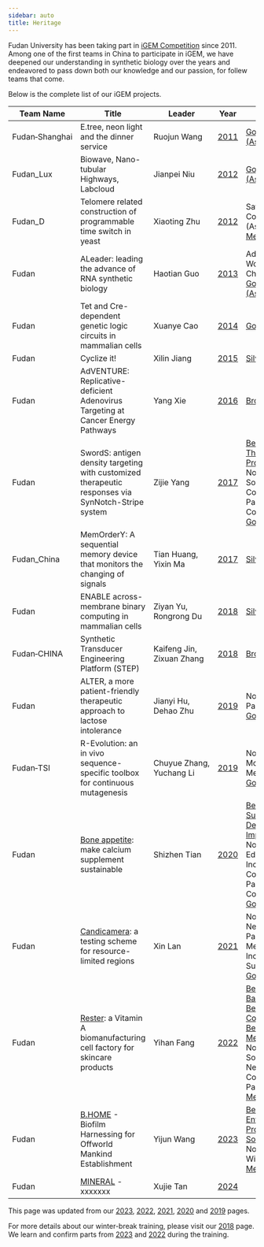 ```yaml
---
sidebar: auto
title: Heritage
---
```


Fudan University has been taking part in [iGEM Competition](https://old.igem.org/Timeline) since 2011. Among one of the first teams in China to participate in iGEM, we have deepened our understanding in synthetic biology over the years and endeavored to pass down both our knowledge and our passion, for follew teams that come.

Below is the complete list of our iGEM projects.

<table>
  <thead><tr><th>Team&#160;Name</th><th>Title</th><th>Leader</th><th>Year</th><th>Awards</th><th>Social</th></tr></thead>
  <tbody>
    <tr><td>Fudan&#8209;Shanghai</td><td>E.tree, neon light and the dinner service</td><td>Ruojun&#160;Wang</td><td><a href="https://old.igem.org/Team.cgi?team_id=604" rel="noreferrer" target="_blank">2011</a></td>
      <td><a href="https://old.igem.org/Results?year=2011&amp;division=igem&amp;region=Asia" target="_blank">Gold Medal (Asia)</a></td>
      <td></td></tr>
    <tr><td>Fudan_Lux</td><td>Biowave, Nano-tubular Highways, Labcloud</td><td>Jianpei&#160;Niu</td><td><a href="https://old.igem.org/Team.cgi?team_id=785" rel="noreferrer" target="_blank">2012</a></td>
      <td><a href="https://old.igem.org/Results?year=2012&amp;division=igem&amp;region=Asia" target="_blank">Gold Medal (Asia)</a></td>
      <td></td></tr>
    <tr><td>Fudan_D</td><td>Telomere related construction of programmable time switch in yeast</td><td>Xiaoting&#160;Zhu</td><td><a href="https://old.igem.org/Team.cgi?team_id=798" rel="noreferrer" target="_blank">2012</a></td>
      <td>Safety Commendation (Asia); <a href="https://old.igem.org/Results?year=2012&amp;division=igem&amp;region=Asia" target="_blank">Silver Medal (Asia)</a></td>
      <td><a href="https://twitter.com/FDU_iGEM" target="_blank">FDU_iGEM</a></td></tr>
    <tr><td>Fudan</td><td>ALeader: leading the advance of RNA synthetic biology</td><td>Haotian&#160;Guo</td><td><a href="https://old.igem.org/Team.cgi?team_id=1100" rel="noreferrer" target="_blank">2013</a></td>
      <td>Advance to World Championship; <a href="https://old.igem.org/Results?year=2013&amp;division=igem&amp;region=Asia" target="_blank">Gold Medal (Asia)</a></td>
      <td></td></tr>
    <tr><td>Fudan</td><td>Tet and Cre-dependent genetic logic circuits in mammalian cells</td><td>Xuanye&#160;Cao</td><td><a href="https://old.igem.org/Team.cgi?team_id=1440" rel="noreferrer" target="_blank">2014</a></td>
      <td><a href="https://old.igem.org/Results?year=2014&amp;division=igem" target="_blank">Gold Medal</a></td>
      <td></td></tr>
    <tr><td>Fudan</td><td>Cyclize it!</td><td>Xilin&#160;Jiang</td><td><a href="https://old.igem.org/Team.cgi?team_id=1777" rel="noreferrer" target="_blank">2015</a></td>
      <td><a href="https://old.igem.org/Results?year=2015&amp;division=igem" target="_blank">Silver Medal</a></td>
      <td></td></tr>
    <tr><td>Fudan</td><td>AdVENTURE: Replicative-deficient Adenovirus Targeting at Cancer Energy Pathways</td><td>Yang&#160;Xie</td><td><a href="https://old.igem.org/Team.cgi?team_id=1925" rel="noreferrer" target="_blank">2016</a></td>
      <td><a href="https://old.igem.org/Results?year=2016&amp;division=igem" target="_blank">Bronze Medal</a></td>
      <td></td></tr>
    <tr><td>Fudan</td><td>SwordS: antigen density targeting with customized therapeutic responses via SynNotch-Stripe system</td><td>Zijie&#160;Yang</td><td><a href="https://old.igem.org/Team.cgi?team_id=2446" rel="noreferrer" target="_blank">2017</a></td>
      <td><a href="https://2017.igem.org/Competition/Results" target="_blank">Best Therapeutics Project</a>; Nominated for Software, New Composite Part, Part Collection; <a href="https://old.igem.org/Results?year=2017&amp;division=igem" target="_blank">Gold Medal</a></td>
      <td>Fudan_iGEM</td></tr>
    <tr><td>Fudan_China</td><td>MemOrderY: A sequential memory device that monitors the changing of signals</td><td>Tian&#160;Huang, Yixin&#160;Ma</td><td><a href="https://old.igem.org/Team.cgi?team_id=2460" rel="noreferrer" target="_blank">2017</a></td>
      <td><a href="https://old.igem.org/Results?year=2017&amp;division=igem" target="_blank">Silver Medal</a></td>
      <td></td></tr>
    <tr><td>Fudan</td><td>ENABLE across-membrane binary computing in mammalian cells</td><td>Ziyan&#160;Yu, Rongrong&#160;Du</td><td><a href="https://old.igem.org/Team.cgi?team_id=2549" rel="noreferrer" target="_blank">2018</a></td>
      <td><a href="https://old.igem.org/Results?year=2018&amp;division=igem" target="_blank">Silver Medal</a></td>
      <td><a href="https://mp.weixin.qq.com/mp/appmsgalbum?__biz=MzU2ODA2MTY1MQ==&action=getalbum&album_id=1532917925110710272#wechat_redirect" target="_blank">Fudan_iGEM</a></td></tr>
    <tr><td>Fudan&#8209;CHINA</td><td>Synthetic Transducer Engineering Platform (STEP)</td><td>Kaifeng&#160;Jin, Zixuan&#160;Zhang</td><td><a href="https://old.igem.org/Team.cgi?team_id=2886" rel="noreferrer" target="_blank">2018</a></td>
      <td><a href="https://old.igem.org/Results?year=2018&amp;division=igem" target="_blank">Bronze Medal</a></td>
      <td></td></tr>
    <tr><td>Fudan</td><td>ALTER, a more patient-friendly therapeutic approach to lactose intolerance</td><td>Jianyi&#160;Hu, Dehao&#160;Zhu</td><td><a href="https://old.igem.org/Team.cgi?team_id=3245" rel="noreferrer" target="_blank">2019</a></td>
      <td>Nominated for Part Collection; <a href="https://old.igem.org/Results?year=2019&amp;division=igem" target="_blank">Gold Medal</a></td>
      <!-- https://2019.igem.org/Competition/Results -->
      <td><a href="https://twitter.com/IgemF" target="_blank">IgemF</a></td></tr>
    <tr><td>Fudan&#8209;TSI</td><td>R-Evolution: an in vivo sequence-specific toolbox for continuous mutagenesis</td><td>Chuyue&#160;Zhang, Yuchang&#160;Li</td><td><a href="https://old.igem.org/Team.cgi?team_id=3257" rel="noreferrer" target="_blank">2019</a></td>
      <td>Nominated for Model, Measurement; <a href="https://old.igem.org/Results?year=2019&amp;division=igem" target="_blank">Gold Medal</a></td>
      <!-- https://2019.igem.org/Competition/Results -->
      <td><a href="https://mp.weixin.qq.com/mp/appmsgalbum?__biz=MzU2ODA2MTY1MQ==&action=getalbum&album_id=1532913710640496641#wechat_redirect" target="_blank">Fudan_iGEM</a></td></tr>
    <tr><td>Fudan</td><td><a href="https://video.igem.org/w/g5dMeUWTQR7epNvkBJ41Xd" target="_blank">Bone appetite</a>: make calcium supplement sustainable</td><td>Shizhen&#160;Tian</td><td><a href="https://old.igem.org/Team.cgi?team_id=3606" rel="noreferrer" target="_blank">2020</a></td>
      <td><a href="https://2020.igem.org/Competition/Results" target="_blank">Best Sustainable Development Impact</a>; Nominated for Education, Inclusive, New Compositie Part, Part Collection; <a href="https://old.igem.org/Results?year=2020&amp;division=igem" target="_blank">Gold Medal</a></td>
      <td><a href="https://mp.weixin.qq.com/mp/appmsgalbum?__biz=MzU2ODA2MTY1MQ==&action=getalbum&album_id=3138242312792342532#wechat_redirect" target="_blank">Fudan_iGEM</a></td></tr>
    <tr><td>Fudan</td><td><a href="https://video.igem.org/w/7nsVni1Fc2HXbewZ6U3quV" target="_blank">Candicamera</a>: a testing scheme for resource-limited regions</td><td>Xin&#160;Lan</td><td><a href="https://old.igem.org/Team.cgi?team_id=3790" rel="noreferrer" target="_blank">2021</a></td>
      <td>Nominated for New Basic Part, Measurement, Inclusivity, Sustainability; <a href="https://old.igem.org/Results?year=2021&amp;division=igem" target="_blank">Gold Medal</a></td>
      <!-- https://jamboree.igem.org/2021/results/special-awards -->
      <td><a href="https://mp.weixin.qq.com/mp/appmsgalbum?__biz=MzU2ODA2MTY1MQ==&action=getalbum&album_id=1875055113929588737#wechat_redirect" target="_blank">Fudan_iGEM</a></td></tr>
    <tr><td>Fudan</td><td><a href="https://video.igem.org/w/5iD5aPZDNkiiezQcNeH42o" target="_blank">Rester</a>: a Vitamin A biomanufacturing cell factory for skincare products</td><td>Yihan&#160;Fang</td><td><a href="https://old.igem.org/Team.cgi?team_id=4162" rel="noreferrer" target="_blank">2022</a></td>
      <td><a href="https://jamboree.igem.org/2022/results/special-prizes" target="_blank">Best New Basic Part, Best Part Collection, Best Measurement</a>; Nominated for Software Tool, New Compositie Part; <a href="https://jamboree.igem.org/2022/results/medals" target="_blank">Gold Medal</a></td>
      <td><a href="https://mp.weixin.qq.com/mp/appmsgalbum?__biz=MzU2ODA2MTY1MQ==&action=getalbum&album_id=3138238705355358214#wechat_redirect" target="_blank">Fudan_iGEM</a></td></tr>
    <tr><td>Fudan</td><td><a href="https://video.igem.org/w/r8AoMzrsD8vA6cKcgCZ156" target="_blank">B.HOME</a> - Biofilm Harnessing for Offworld Mankind Establishment</td><td>Yijun&#160;Wang</td><td><a href="https://old.igem.org/Team.cgi?team_id=4765" rel="noreferrer" target="_blank">2023</a></td>
      <td><a href="https://jamboree.igem.org/2023/results?scroll=Environment#village-awards" target="_blank">Best Environment Project</a>, <a href="https://jamboree.igem.org/2023/results?scroll=Best%20Software%20Tool#special-prizes" target="_blank">Best Software Tool</a>; Nominated for Wiki; <a href="https://jamboree.igem.org/2023/results#medals" target="_blank">Gold Medal</a></td>
      <td><a href="https://mp.weixin.qq.com/mp/appmsgalbum?__biz=MzU2ODA2MTY1MQ==&action=getalbum&album_id=3018641261198737410#wechat_redirect" target="_blank">Fudan_iGEM</a></td></tr>
    <tr><td>Fudan</td><td><a href="https://video.igem.org/w/r8AoMzrsD8vA6cKcgCZ156" target="_blank">MINERAL</a> - xxxxxxx</td><td>Xujie&#160;Tan</td><td><a href="https://teams.igem.org/5115" rel="noreferrer" target="_blank">2024</a></td>
      <td>  </td>
      <td><a href="https://mp.weixin.qq.com/mp/appmsgalbum?__biz=MzU2ODA2MTY1MQ==&action=getalbum&album_id=3322758862575403011#wechat_redirect" target="_blank">Fudan_iGEM</a></td></tr>
  </tbody>
</table>

This page was updated from our [2023](https://2023.igem.wiki/fudan/heritage), [2022](https://2022.igem.wiki/fudan/heritage), [2021](https://2021.igem.org/Team:Fudan/Heritage), [2020](https://2020.igem.org/Team:Fudan/Heritage) and [2019](https://2019.igem.org/Team:Fudan-TSI/Heritage) pages.

For more details about our winter-break training, please visit our [2018](http://2018.igem.org/Team:Fudan/Heritage) page. We learn and confirm parts from [2023](https://2023.igem.wiki/fudan/parts) and [2022](https://2022.igem.wiki/fudan/parts) during the training.
